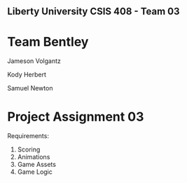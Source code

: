 Liberty University CSIS 408 - Team 03
---

Team Bentley
==================
Jameson Volgantz

Kody Herbert

Samuel Newton

Project Assignment 03
==================
Requirements:
1. Scoring
2. Animations
3. Game Assets
4. Game Logic
